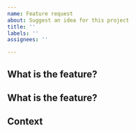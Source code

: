 ```yaml
---
name: Feature request
about: Suggest an idea for this project
title: ''
labels: ''
assignees: ''

---
```


## What is the feature?
<!--
A clear and concise description of what you want to happen.
-->
## What is the feature?
<!--
If you requested feature related to problem, please describe it
Ex. I'm always frustrated when [...]
-->
## Context
<!--
Add any other context or screenshots about the feature request here.
-->